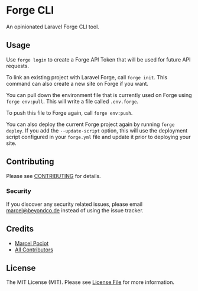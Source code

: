 # Forge CLI

An opinionated Laravel Forge CLI tool.

## Usage

Use `forge login` to create a Forge API Token that will be used for future API requests.

To link an existing project with Laravel Forge, call `forge init`.
This command can also create a new site on Forge if you want.

 You can pull down the environment file that is currently used on Forge using `forge env:pull`.
 This will write a file called `.env.forge`.
 
 To push this file to Forge again, call `forge env:push`.
 
 You can also deploy the current Forge project again by running `forge deploy`.
 If you add the `--update-script` option, this will use the deployment script configured in your `forge.yml` file and update it prior to deploying your site.

## Contributing

Please see [CONTRIBUTING](CONTRIBUTING.md) for details.

### Security

If you discover any security related issues, please email marcel@beyondco.de instead of using the issue tracker.

## Credits

- [Marcel Pociot](https://github.com/mpociot)
- [All Contributors](../../contributors)

## License

The MIT License (MIT). Please see [License File](LICENSE.md) for more information.
